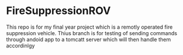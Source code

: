 # FireSuppressionROV
This repo is for my final year project which is a remotly operated fire suppression vehicle.
Thius branch is for testing of sending commands through andoid app to a tomcatt server which will then handle them accordinlgy
